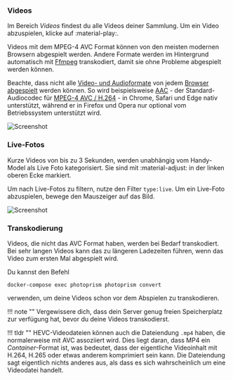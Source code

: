 ### Videos ###
Im Bereich *Videos* findest du alle Videos deiner Sammlung. Um ein Video abzuspielen, klicke auf :material-play:.

Videos mit dem MPEG-4 AVC Format können von den meisten modernen Browsern abgespielt werden.
Andere Formate werden im Hintergrund automatisch mit [Ffmpeg](https://www.ffmpeg.org/documentation.html) transkodiert, damit sie ohne Probleme abgespielt werden können.

Beachte, dass nicht alle [Video- und Audioformate](https://caniuse.com/?search=video%20format) von jedem [Browser abgespielt](https://docs.photoprism.app/getting-started/troubleshooting/browsers/) werden können. 
So wird beispielsweise [AAC](https://caniuse.com/aac) - der Standard-Audiocodec für [MPEG-4 AVC / H.264](https://caniuse.com/mpeg4) - in Chrome, Safari und Edge nativ unterstützt, 
während er in Firefox und Opera nur optional vom Betriebssystem unterstützt wird.

![Screenshot](img/video-1.png)

### Live-Fotos ###
Kurze Videos von bis zu 3 Sekunden, werden unabhängig vom Handy-Model als Live Foto kategorisiert.
Sie sind mit :material-adjust: in der linken oberen Ecke markiert.

Um nach Live-Fotos zu filtern, nutze den Filter `type:live`. Um ein Live-Foto abzuspielen, bewege den Mauszeiger auf das Bild.

![Screenshot](img/live-photo.png)

### Transkodierung ###

Videos, die nicht das AVC Format haben, werden bei Bedarf transkodiert.
Bei sehr langen Videos kann das zu längeren Ladezeiten führen, wenn das Video zum ersten Mal abgespielt wird.

Du kannst den Befehl


```
docker-compose exec photoprism photoprism convert
```

verwenden, um deine Videos schon vor dem Abspielen zu transkodieren.

!!! note ""
    Vergewissere dich, dass dein Server genug freien Speicherplatz zur verfügung hat, bevor du deine Videos transkodierst. 

!!! tldr ""
    HEVC-Videodateien können auch die Dateiendung `.mp4` haben, die normalerweise mit AVC assoziiert wird. Dies liegt daran, dass MP4 ein
    *Container*-Format ist, was bedeutet, dass der eigentliche Videoinhalt mit H.264, H.265 oder etwas anderem komprimiert sein kann.
    Die Dateiendung sagt eigentlich nichts anderes aus, als dass es sich wahrscheinlich um eine Videodatei handelt.